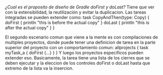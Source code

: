 _¿Cual es el proposito de diseño de Gradle doFirst y doLast?_
Tiene que ver con la extensibilidad, la reutilización y evitar la duplicacion. Las tareas integradas se pueden extender como:
task CopyAndThen(type: Copy) {
   doFirst {
      println "this is before the actual copy"
   }
   doLast {
      println "this is after the actual copy"
   }
}

El segundo escenario comun que viene a la mente es con compilaciones de multiples proyectos, donde puede tener una definicion de tarea en la parte superior del proyecto con un comportamiento comun:
allprojects {
    task myTask_a {
        doFirst {...}
    }
}
Y luego los proyectos especificos pueden extender eso. Basicamente, la tarea tiene una lista de los cierres que se deben ejecutar y la eleccion de los controles doFirst o doLast hasta que extremo de la lista va la insercion.